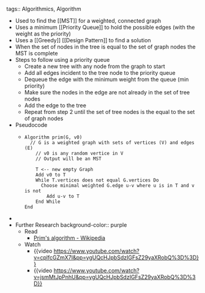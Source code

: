 tags:: Algorithmics, Algorithm

- Used to find the [[MST]] for a weighted, connected graph
- Uses a minimum [[Priority Queue]] to hold the possible edges (with the weight as the priority)
- Uses a [[Greedy]] [[Design Pattern]] to find a solution
- When the set of nodes in the tree is equal to the set of graph nodes the MST is complete
- Steps to follow using a priority queue
	- Create a new tree with any node from the graph to start
	- Add all edges incident to the tree node to the priority queue
	- Dequeue the edge with the minimum weight from the queue (min priority)
	- Make sure the nodes in the edge are not already in the set of tree nodes
	- Add the edge to the tree
	- Repeat from step 2 until the set of tree nodes is the equal to the set of graph nodes
- Pseudocode
	- ```
	  Algorithm prim(G, v0)
	  	// G is a weighted graph with sets of vertices (V) and edges (E)
	      // v0 is any random vertice in V
	      // Output will be an MST
	      
	      T <-- new empty Graph
	      Add v0 to T
	      While T.vertices does not equal G.vertices Do
	      	Choose minimal weighted G.edge u-v where u is in T and v is not
	          Add u-v to T
	      End While
	  End
	  ```
-
- Further Research
  background-color:: purple
	- Read
		- [Prim's algorithm - Wikipedia](https://en.wikipedia.org/wiki/Prim%27s_algorithm)
	- Watch
		- {{video https://www.youtube.com/watch?v=cplfcGZmX7I&pp=ygUQcHJpbSdzIGFsZ29yaXRobQ%3D%3D}}
		- {{video https://www.youtube.com/watch?v=jsmMtJpPnhU&pp=ygUQcHJpbSdzIGFsZ29yaXRobQ%3D%3D}}